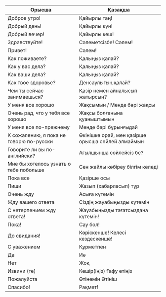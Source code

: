 | Орысша                           | Қазақша                          |
|----------------------------------|----------------------------------|
| Доброе утро!                     | Қайырлы таң!                    |
| Добрый день!                     | Қайырлы күн!                    |
| Добрый вечер!                    | Қайырлы кеш!                    |
| Здравствуйте!                    | Сәлеметсізбе! Сәлем!            |
| Привет!                          | Сәлем!                          |
| Как поживаете?                   | Қалыңыз қалай?                  |
| Как у вас дела?                  | Қалыңыз қалай?                  |
| Как ваши дела?                   | Қалыңыз қалай?                  |
| Как твое здоровье?               | Денсаулығың қалай?              |
| Чем ты сейчас занимаешься?       | Қазір немен айналысып жатырсың? |
| У меня все хорошо                | Жақсымын / Менде бәрі жақсы       |
| Очень рад, что у тебя все хорошо | Жақсы болғанына қуаныштымын     |
| У меня все по-прежнему           | Менде бәрі бұрынғыдай           |
| К сожалению, я пока не говорю по-русски | Өкінішке орай, мен қазірше орысша сөйлей алмаймын |
| Говорите ли вы по-английски?     | Ағылшынша сөйлейсіз бе?         |
| Мне бы хотелось узнать о тебе побольше | Сен жайлы көбіреу білгім келеді |
| Пока все                         | Қазірше осы                     |
| Пиши                             | Жазып (хабарласып) тұр          |
| Очень жду                        | Асыға күтемін                   |
| Жду вашего ответа                | Сіздің жауабыңызды күтемін      |
| С нетерпением жду ответа!        | Жауабыңызды тағатсыздана күтемін! |
| Пока!                            | Сау бол!                        |
| До свидания!                     | Көріскенше! Келесі кездескенше! |
| С уважением                      | Құрметпен                       |
| Да                               | Иә                              |
| Нет                              | Жоқ                             |
| Извини (те)                      | Кешір(іңіз) Ғафу етіңіз         |
| Пожалуйста                       | Өтінемін Өтініш                 |
| Спасибо!                         | Рақмет!                         |
